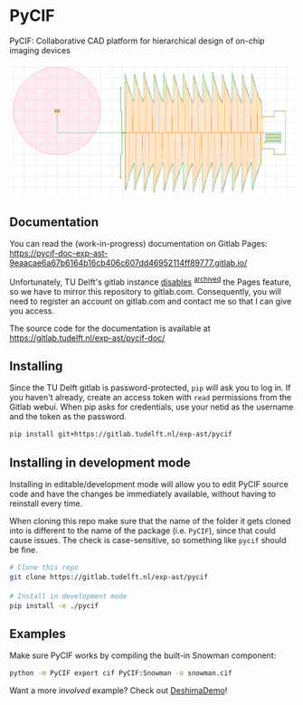 # PyCIF

PyCIF: Collaborative CAD platform for hierarchical design of on-chip imaging devices

![DeshimaDemo screenshot](img/DeshimaDemo.png)

## Documentation
You can read the (work-in-progress) documentation on Gitlab Pages:
https://pycif-doc-exp-ast-9eaacae6a67b6164b16cb406c607dd46952114ff89777.gitlab.io/

Unfortunately,
TU Delft's gitlab instance [disables](https://tu-delft-dcc.github.io/infrastructure/gitlab/gitlab_intro.html#:~:text=Hosting%20a%20website%20through%20pages%20is%20currently%20deactivated)
 <sup>[archived](https://web.archive.org/web/20231104192845/https://tu-delft-dcc.github.io/infrastructure/gitlab/gitlab_intro.html#:~:text=Hosting%20a%20website%20through%20pages%20is%20currently%20deactivated)</sup>
the Pages feature,
so we have to mirror this repository to gitlab.com.
Consequently,
you will need to register an account on gitlab.com
and contact me so that I can give you access.

The source code for the documentation is available at
https://gitlab.tudelft.nl/exp-ast/pycif-doc/

## Installing

Since the TU Delft gitlab is password-protected,
`pip` will ask you to log in.
If you haven't already,
create an access token with `read` permissions from the Gitlab webui.
When pip asks for credentials,
use your netid as the username
and the token as the password.

```bash
pip install git+https://gitlab.tudelft.nl/exp-ast/pycif
```

## Installing in development mode

Installing in editable/development mode will allow you to
edit PyCIF source code
and have the changes be immediately available,
without having to reinstall every time.

When cloning this repo
make sure that the name of the folder it gets cloned into
is different to the name of the package (i.e. `PyCIF`),
since that could cause issues.
The check is case-sensitive,
so something like
`pycif` should be fine.

```bash
# Clone this repo
git clone https://gitlab.tudelft.nl/exp-ast/pycif

# Install in development mode
pip install -e ./pycif
```

## Examples

Make sure PyCIF works by compiling the built-in Snowman component:

```bash
python -m PyCIF export cif PyCIF:Snowman -o snowman.cif
```

Want a more *involved* example? Check out [DeshimaDemo](https://gitlab.tudelft.nl/exp-ast/pc_deshimademo)!

